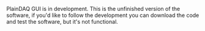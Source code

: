 PlainDAQ GUI is in development. 
This is the unfinished version of the software, if you'd like to follow the development you can download the code and test the software, but it's not functional.
